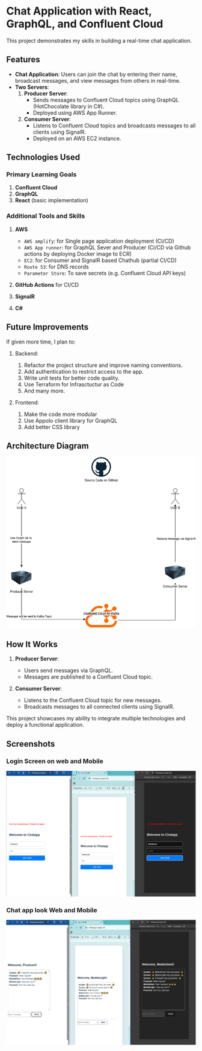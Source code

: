 # Chat Application with React, GraphQL, and Confluent Cloud  

This project demonstrates my skills in building a real-time chat application.  

## Features  
- **Chat Application**: Users can join the chat by entering their name, broadcast messages, and view messages from others in real-time.  
- **Two Servers**:  
    1. **Producer Server**:  
         - Sends messages to Confluent Cloud topics using GraphQL (HotChocolate library in C#).  
         - Deployed using AWS App Runner.  
    2. **Consumer Server**:  
         - Listens to Confluent Cloud topics and broadcasts messages to all clients using SignalR.  
         - Deployed on an AWS EC2 instance.  

## Technologies Used  
### Primary Learning Goals  
1. **Confluent Cloud**  
2. **GraphQL**  
3. **React** (basic implementation)  

### Additional Tools and Skills  
1. **AWS** 
    
    * `AWS amplify`: for Single page application deployment (CI/CD)
    * `AWS App runner`:  for GraphQL Sever and Producer (Ci/CD via Github actions by deploying Docker image to ECR)
    * `EC2`: for Consumer and SignalR based Chathub (partial CI/CD)
    * `Route 53`: for DNS records
    * `Parameter Store`: To save secrets (e.g. Confluent Cloud API keys)
    
2. **GitHub Actions** for CI/CD  
3. **SignalR**  
4. **C#**  


## Future Improvements  
If given more time, I plan to: 

1. Backend:

     1. Refactor the project structure and improve naming conventions.  
     2. Add authentication to restrict access to the app.  
     3. Write unit tests for better code quality.  
     4. Use Terraform for Infrasctuctur as Code
     5. And many more.

2. Frontend:

     1. Make the code more modular
     2. Use Appolo client library for GraphQL
     3. Add better CSS library

## Architecture Diagram  
![Architecture Diagram](screenshots/ArchitectureDiagram.drawio.png)  


## How It Works  
1. **Producer Server**:  
     - Users send messages via GraphQL.  
     - Messages are published to a Confluent Cloud topic.  

2. **Consumer Server**:  
     - Listens to the Confluent Cloud topic for new messages.  
     - Broadcasts messages to all connected clients using SignalR.  

This project showcases my ability to integrate multiple technologies and deploy a functional application.  


## Screenshots

### Login Screen on web and Mobile

![Login Screen on web and Mobile](screenshots/LoginScreenOnDifferentDevice.png)  

### Chat app look Web and Mobile

![Chat app look Web and Mobile](screenshots/HostedChatApp.png)  